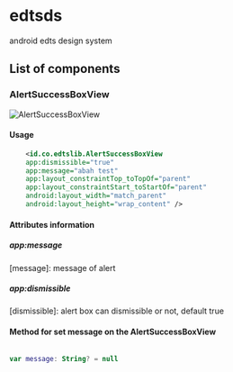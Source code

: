# edtsds
android edts design system

## List of components

### AlertSuccessBoxView

![AlertSuccessBoxView](https://i.ibb.co/4RwGqqY/Screen-Shot-2022-09-16-at-16-01-22.png)

#### Usage

```xml
    <id.co.edtslib.AlertSuccessBoxView
    app:dismissible="true"
    app:message="abah test"
    app:layout_constraintTop_toTopOf="parent"
    app:layout_constraintStart_toStartOf="parent"
    android:layout_width="match_parent"
    android:layout_height="wrap_content" />
```

#### Attributes information

##### _app:message_
[message]: message of alert

##### _app:dismissible_
[dismissible]: alert box can dismissible or not, default true

#### Method for set message on the AlertSuccessBoxView

```kotlin

var message: String? = null
```
